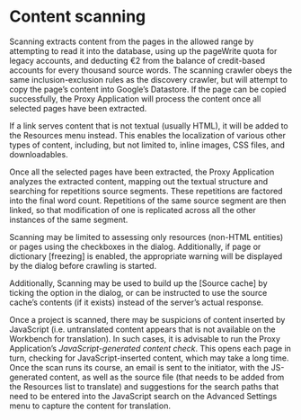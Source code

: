 # Content scanning

Scanning extracts content from the pages in the allowed range by attempting to read it into the database, using up the pageWrite quota for legacy accounts, and deducting €2 from the balance of credit-based accounts for every thousand source words. The scanning crawler obeys the same inclusion-exclusion rules as the discovery crawler, but will attempt to copy the page’s content into Google’s Datastore. If the page can be copied successfully, the Proxy Application will process the content once all selected pages have been extracted.

If a link serves content that is not textual (usually HTML), it will be added to the Resources menu instead. This enables the localization of various other types of content, including, but not limited to, inline images, CSS files, and downloadables.

Once all the selected pages have been extracted, the Proxy Application analyzes the extracted content, mapping out the textual structure and searching for repetitions source segments. These repetitions are factored into the final word count. Repetitions of the same source segment are then linked, so that modification of one is replicated across all the other instances of the same segment.

Scanning may be limited to assessing only resources (non-HTML entities) or pages using the checkboxes in the dialog. Additionally, if page or dictionary [freezing] is enabled, the appropriate warning will be displayed by the dialog before crawling is started.

Additionally, Scanning may be used to build up the [Source cache] by ticking the option in the dialog, or can be instructed to use the source cache’s contents (if it exists) instead of the server’s actual response.

Once a project is scanned, there may be suspicions of content inserted by JavaScript (i.e. untranslated content appears that is not available on the Workbench for translation). In such cases, it is advisable to run the Proxy Application’s *JavaScript-generated content check*. This opens each page in turn, checking for JavaScript-inserted content, which may take a long time. Once the scan runs its course, an email is sent to the initiator, with the JS-generated content, as well as the source file (that needs to be added from the Resources list to translate) and suggestions for the search paths that need to be entered into the JavaScript search on the Advanced Settings menu to capture the content for translation.

